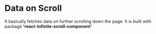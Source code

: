 # Data on Scroll

It basically fetches data on further scrolling down the page.
It is built with package <strong>'react-infinite-scroll-component'</strong>